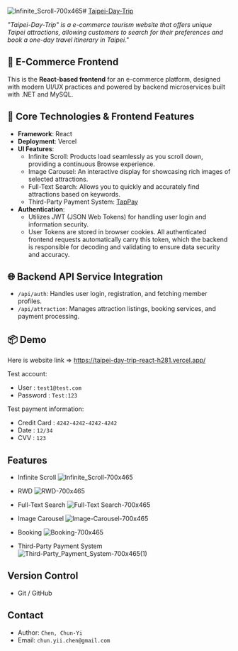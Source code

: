![Infinite_Scroll-700x465](https://github.com/user-attachments/assets/b1b29c6b-37b0-4e5e-a095-0069e460267b)# [Taipei-Day-Trip](https://taipei-day-trip-react-h281.vercel.app/)

*"Taipei-Day-Trip" is a e-commerce tourism website that offers unique Taipei attractions, allowing customers to search for their preferences and book a one-day travel itinerary in Taipei."*

## 🛒 E-Commerce Frontend

This is the **React-based frontend** for an e-commerce platform, designed with modern UI/UX practices and powered by backend microservices built with .NET and MySQL.

## 🔧 Core Technologies & Frontend Features

- **Framework**: React
- **Deployment**: Vercel
- **UI Features**:
  - Infinite Scroll: Products load seamlessly as you scroll down, providing a continuous Browse experience.
  - Image Carousel: An interactive display for showcasing rich images of selected attractions.
  - Full-Text Search: Allows you to quickly and accurately find attractions based on keywords.
  - Third-Party Payment System: [TapPay](https://www.tappaysdk.com/taiwan-zhtw)
- **Authentication**:
  - Utilizes JWT (JSON Web Tokens) for handling user login and information security.
  - User Tokens are stored in browser cookies. All authenticated frontend requests automatically carry this token, which the backend is responsible for decoding and validating to ensure data security and accuracy.

## 🌐 Backend API Service Integration

- `/api/auth`: Handles user login, registration, and fetching member profiles.
- `/api/attraction`: Manages attraction listings, booking services, and payment processing.

## 📦 Demo

Here is website link => <https://taipei-day-trip-react-h281.vercel.app/>

Test account:
- User : `test1@test.com`
- Password : `Test:123`

Test payment information:
- Credit Card : `4242-4242-4242-4242`
- Date : `12/34`
- CVV : `123`

## Features

- Infinite Scroll
![Infinite_Scroll-700x465](https://github.com/user-attachments/assets/10b624a5-e1cc-4f59-9479-5af9abe6b539)

- RWD
![RWD-700x465](https://github.com/user-attachments/assets/1ccf7aa0-74e6-4625-aad9-9539b272810d)

- Full-Text Search
![Full-Text Search-700x465](https://github.com/user-attachments/assets/df585db6-bf81-4600-ae40-164c92ce4f9c)

- Image Carousel
![Image-Carousel-700x465](https://github.com/user-attachments/assets/e30e9f51-7f71-4cca-ad82-207b1eb34ef3)

- Booking
![Booking-700x465](https://github.com/user-attachments/assets/fec133c6-7164-4589-b638-356311f0db25)

- Third-Party Payment System
![Third-Party_Payment_System-700x465(1)](https://github.com/user-attachments/assets/6b118924-5da7-43f1-b1d8-45f8e5fc7d17)

## Version Control
- Git / GitHub

## Contact
- Author: `Chen, Chun-Yi`
- Email: `chun.yii.chen@gmail.com`
